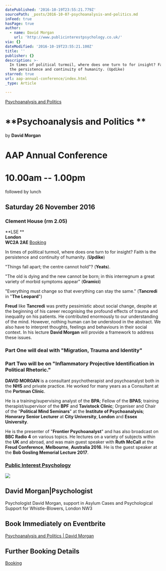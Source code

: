 ```yaml
---
datePublished: '2016-10-19T23:55:21.779Z'
sourcePath: _posts/2016-10-07-psychoanalysis-and-politics.md
inFeed: true
hasPage: true
author:
  - name: David Morgan
    url: 'http://www.publicinterestpsychology.co.uk/'
via: {}
dateModified: '2016-10-19T23:55:21.100Z'
title: ''
publisher: {}
description: >-
  In times of political turmoil, where does one turn to for insight? Faith is
  the persistence and continuity of humanity. (Updike)
starred: true
url: aap-annual-conference/index.html
_type: Article

---
```

[Psychoanalysis and Politics][0]

# 

# **Psychoanalysis and Politics **  
by **David Morgan**

# **AAP Annual Conference**

# 10.00am -- 1.00pm   
followed by lunch

## **Saturday 26 November 2016**

### **Clement House (rm 2.05)**  
**LSE **  
**London**  
**WC2A 2AE**
[Booking][1]

In times of political turmoil, where does one turn to for insight? Faith is the persistence and continuity of humanity. (**Updike**)

"Things fall apart; the centre cannot hold"? (**Yeats**).

"The old is dying and the new cannot be born; in this interregnum a great variety of morbid symptoms appear" (**Gramici**)

"Everything must change so that everything can stay the same." (**Tancredi** in "**The Leopard**")

**Freud** like **Tancredi** was pretty pessimistic about social change, despite at the beginning of his career recognising the profound effects of trauma and inequality on his patients. He contributed enormously to our understanding of the mind. However, nothing human can be understood in the abstract. We also have to interpret thoughts, feelings and behaviours in their social context. In his lecture **David Morgan** will provide a framework to address these issues.

### **Part One** will deal with "**Migration, Trauma and Identity**"

### **Part Two** will be on "**Inflammatory Projective Identification in Political Rhetoric.**"

**DAVID MORGAN** is a consultant psychotherapist and psychoanalyst both in the **NHS** and private practice. He worked for many years as a Consultant at the **Portman Clinic**.

He is a training/supervising analyst of the **BPA**; Fellow of the **BPAS**; training therapist/supervisor of the **BPF** and **Tavistock Clinic**; Organiser and Chair of the "**Political Mind Seminars**" at the **Institute of Psychoanalysis**; **Honorary Senior Lecturer** at **City University**, **London** and **Essex University**.

He is the presenter of "**Frontier Psychoanalyst**" and has also broadcast on **BBC Radio 4** on various topics. He lectures on a variety of subjects within the **UK** and abroad, and was main guest speaker with **Ruth McCall** at the **Freud Conference**, **Melbourne**, **Australia 2016**. He is the guest speaker at the **Bob Gosling Memorial Lecture 2017**.

### **[Public Interest Psychology][2]**

<article style=""><img src="https://s3-us-west-2.amazonaws.com/the-grid-img/p/fa19000f8b85c8cb83ea9d706c934d2a91438dcf.png" /><h1>David Morgan|Psychologist</h1><p>Psychologist David Morgan, support in Asylum Cases and Psychological Support for Whistle-Blowers, London NW3</p></article>

## **Book Immediately on Eventbrite**
[Psychoanalysis and Politics | David Morgan][3]

## **Further Booking Details**
[Booking][1]

[0]: http://aapmembers.org/aap-annual-conference
[1]: http://aapmembers.org/booking
[2]: http://www.publicinterestpsychology.co.uk/ "Public Interest Psychology"
[3]: https://www.eventbrite.co.uk/e/aap-annual-conference-psychoanalysis-and-politics-david-morgan-tickets-28528329000?ref=elink